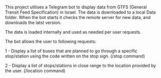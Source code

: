This project utilises a Telegram bot to display data from GTFS (General Transit Feed Specification) in Israel.
The data is downloaded to a local Data folder.
When the bot starts it checks the remote server for new data, and downloads the latst version.

The data is loaded internally and used as needed per user requests.

The bot allows the user to following requests:

1 - Display a list of buses that are planned to go through a specific 
    stop/station using the code written on the stop sign. (/stop command)

2 - Display a list of stops/stations in close range 
    to the location provided by the user. (/location command)

